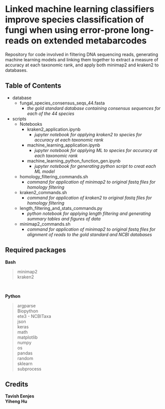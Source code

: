 # Linked machine learning classifiers improve species classification of fungi when using error-prone long-reads on extended metabarcodes

Repository for code involved in filtering DNA sequencing reads, generating machine learning models and linking them together to extract a measure of accuracy at each taxonomic rank, and apply both minimap2 and kraken2 to databases.

## Table of Contents

- database
  - fungal_species_consensus_seqs_44.fasta
    - *the gold standard database containing consensus sequences for each of the 44 species*
- scripts
  - Notebooks
    - kraken2_application.ipynb
      - *jupyter notebook for applying kraken2 to species for accuracy at each taxonomic rank*
    - machine_learning_application.ipynb
      - *jupyter notebook for applying ML to species for accuracy at each taxonomic rank*
    - machine_learning_python_function_gen.ipynb
      - *jupyter notebook for generating python script to creat each ML model*
  - homology_filtering_commands.sh
    - *command for application of minimap2 to original fastq files for homology filtering*
  - kraken2_commands.sh
    - *command for application of kraken2 to original fastq files for homology filtering*
  - length_filtering_and_stats_commands.py
    - *python notebook for applying length filtering and generating summary tables and figures of data*
  - minimap2_commands.sh
    - *command for application of minimap2 to original fastq files for alignment of reads to the gold standard and NCBI databases*

## Required packages
**Bash**
> minimap2 <br>
> kraken2 <br>
<br>

**Python**
> argparse <br>
> Biopython <br>
> ete3 - NCBITaxa <br>
> json <br>
> keras <br>
> math <br>
> matplotlib <br>
> numpy <br>
> os <br>
> pandas <br>
> random <br>
> sklearn <br>
> subprocess <br>

## Credits

**Tavish Eenjes <br>
Yiheng Hu**
